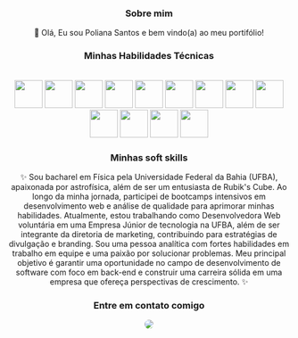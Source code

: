 <div align="center"> 

### Sobre mim

<div style="display: inline_block">
  <p width="100"> 👋 Olá, Eu sou Poliana Santos e bem vindo(a) ao meu portifólio!</p>
</div>

<div align="center">

### Minhas Habilidades Técnicas 

<br>
 <img src="https://cdn.jsdelivr.net/gh/devicons/devicon/icons/html5/html5-plain-wordmark.svg" width="50" height="50"/>  
 <img src="https://cdn.jsdelivr.net/gh/devicons/devicon/icons/css3/css3-plain-wordmark.svg" width="50" height="50" /> 
 <img src="https://icongr.am/devicon/nodejs-original.svg" width="50" height="50" />
 <img src="https://cdn.jsdelivr.net/gh/devicons/devicon/icons/nestjs/nestjs-plain-wordmark.svg" width="50" height="50" /> 
 <img src="https://cdn.jsdelivr.net/gh/devicons/devicon/icons/javascript/javascript-original.svg" width="50" height="50"/>
 <img src="https://cdn.jsdelivr.net/gh/devicons/devicon/icons/typescript/typescript-plain.svg" width="50" height="50" />
 <img src="https://icongr.am/devicon/react-original-wordmark.svg" width="50" height="50" />
 <img src="https://cdn.jsdelivr.net/gh/devicons/devicon/icons/postgresql/postgresql-plain-wordmark.svg" width="50" height="50" />
 <img src="https://icongr.am/devicon/express-original.svg" width="50" height="50" color="black" />
 <img src="https://cdn.jsdelivr.net/gh/devicons/devicon/icons/npm/npm-original-wordmark.svg" width="50" height="50">
 <img src="https://cdn.jsdelivr.net/gh/devicons/devicon/icons/git/git-original.svg" width="50" height="50">
 <img src="https://icongr.am/devicon/python-original.svg" width="50" height="50">
 <img src="https://icongr.am/devicon/cplusplus-original.svg" width="50" height="50">
</div>  

<div style="display: inline_block">
  
<div align="center">
  
### Minhas soft skills

✨ Sou bacharel em Física pela Universidade Federal da Bahia (UFBA), apaixonada por astrofísica, além de ser um entusiasta de Rubik's Cube. Ao longo da minha jornada, participei de bootcamps intensivos em desenvolvimento web e análise de qualidade para aprimorar minhas habilidades. Atualmente, estou trabalhando como Desenvolvedora Web voluntária em uma Empresa Júnior de tecnologia na UFBA, além de ser integrante da diretoria de marketing, contribuindo para estratégias de divulgação e branding. Sou uma pessoa analítica com fortes habilidades em trabalho em equipe e uma paixão por solucionar problemas. Meu principal objetivo é garantir uma oportunidade no campo de desenvolvimento de software com foco em back-end e construir uma carreira sólida em uma empresa que ofereça perspectivas de crescimento. ✨

</div>
  
<div align="center">
    
 ### Entre em contato comigo

<a href="https://www.linkedin.com/in/polianams/" target="_blank">
  <img src="https://img.shields.io/badge/-LinkedIn-%230077B5?style=for-the-badge&logo=linkedin&logoColor=white" style="border-radius: 30px" target="_blank">
</a>
